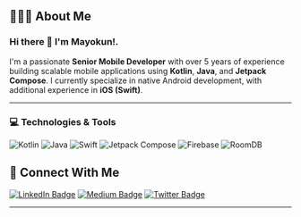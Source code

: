 
## 👨🏻‍💻 About Me  

### Hi there 👋 I'm Mayokun!.
I'm a passionate **Senior Mobile Developer** with over 5 years of experience building scalable mobile applications using **Kotlin**, **Java**, and **Jetpack Compose**. I currently specialize in native Android development, with additional experience in **iOS (Swift)**.

---

### 💻 Technologies & Tools

![Kotlin](https://img.shields.io/badge/Kotlin-7F52FF?style=for-the-badge&logo=kotlin&logoColor=white)
![Java](https://img.shields.io/badge/Java-007396?style=for-the-badge&logo=java&logoColor=white)
![Swift](https://img.shields.io/badge/Swift-F05138?style=for-the-badge&logo=swift&logoColor=white)
![Jetpack Compose](https://img.shields.io/badge/Jetpack%20Compose-4285F4?style=for-the-badge&logo=android&logoColor=white)
![Firebase](https://img.shields.io/badge/Firebase-FFCA28?style=for-the-badge&logo=firebase&logoColor=black)
![RoomDB](https://img.shields.io/badge/RoomDB-007396?style=for-the-badge&logo=android&logoColor=white)


## 👨 Connect With Me  
[![LinkedIn Badge](https://img.shields.io/badge/-LinkedIn-blue?style=flat-square&logo=Linkedin&logoColor=white)](https://www.linkedin.com/in/mayokun-yusuf-187a9717b/)
[![Medium Badge](https://img.shields.io/badge/-Medium-black?style=flat-square&logo=Medium&logoColor=white)](https://medium.com/@mayokunyusuf)
[![Twitter Badge](https://img.shields.io/badge/-Twitter-1DA1F2?style=flat-square&logo=Twitter&logoColor=white)](https://x.com/mayosbobo)

---
